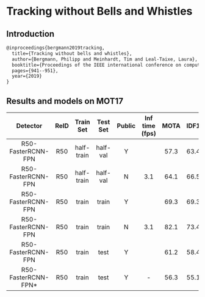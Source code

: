 # Tracking without Bells and Whistles

## Introduction

```latex
@inproceedings{bergmann2019tracking,
  title={Tracking without bells and whistles},
  author={Bergmann, Philipp and Meinhardt, Tim and Leal-Taixe, Laura},
  booktitle={Proceedings of the IEEE international conference on computer vision},
  pages={941--951},
  year={2019}
}
```

## Results and models on MOT17

|    Detector     |  ReID  | Train Set | Test Set | Public | Inf time (fps) | MOTA | IDF1 | FP | FN | IDSw. | Config | Download |
| :-------------: | :----: | :-------: | :------: | :----: | :------------: | :--: | :--: |:--:|:--:| :---: | :----: | :------: |
| R50-FasterRCNN-FPN | R50 | half-train | half-val | Y     |      | 57.3 | 63.4 | 1254 | 67091 | 613 | [config](tracktor_faster-rcnn_r50_fpn_4e_mot17-public-half.py) | [detector](https://download.openmmlab.com/mmtracking/v0.5/mot/faster-rcnn_r50_fpn_4e_mot17-half-64ee2ed4.pth) [reid](https://download.openmmlab.com/mmtracking/v0.5/mot/tracktor_reid_r50_iter25245-a452f51f.pth) |
| R50-FasterRCNN-FPN | R50 | half-train | half-val | N     | 3.1  | 64.1 | 66.5 | 11088 | 45762 | 1224 | [config](tracktor_faster-rcnn_r50_fpn_4e_mot17-private-half.py) | [detector](https://download.openmmlab.com/mmtracking/v0.5/mot/faster-rcnn_r50_fpn_4e_mot17-half-64ee2ed4.pth) [reid](https://download.openmmlab.com/mmtracking/v0.5/mot/tracktor_reid_r50_iter25245-a452f51f.pth) |
| R50-FasterRCNN-FPN | R50 | train      | train    | Y     |      | 69.3 | 69.3 | 4010 | 97918 | 1527 |  [config](tracktor_faster-rcnn_r50_fpn_4e_mot17-public.py) | [detector](https://download.openmmlab.com/mmtracking/v0.5/mot/faster-rcnn_r50_fpn_4e_mot17-ffa52ae7.pth) [reid](https://download.openmmlab.com/mmtracking/v0.5/mot/tracktor_reid_r50_iter25245-a452f51f.pth) |
| R50-FasterRCNN-FPN | R50 | train      | train    | N     | 3.1  | 82.1 | 73.4 | 12789 | 44631 | 2988 | [config](tracktor_faster-rcnn_r50_fpn_4e_mot17-private.py) | [detector](https://download.openmmlab.com/mmtracking/v0.5/mot/faster-rcnn_r50_fpn_4e_mot17-ffa52ae7.pth) [reid](https://download.openmmlab.com/mmtracking/v0.5/mot/tracktor_reid_r50_iter25245-a452f51f.pth) |
| R50-FasterRCNN-FPN | R50 | train      | test     | Y     |      | 61.2 | 58.4 | 8612 | 207628 | 2637 | [config](tracktor_faster-rcnn_r50_fpn_4e_mot17-public.py) | [detector](https://download.openmmlab.com/mmtracking/v0.5/mot/faster-rcnn_r50_fpn_4e_mot17-ffa52ae7.pth) [reid](https://download.openmmlab.com/mmtracking/v0.5/mot/tracktor_reid_r50_iter25245-a452f51f.pth) |
| R50-FasterRCNN-FPN* | R50 | train     | test     | Y     | -    | 56.3 | 55.1 | 8866 | 235449 | 1987 | -    | -     |
